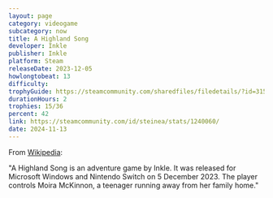 ```yaml
---
layout: page
category: videogame
subcategory: now
title: A Highland Song
developer: Inkle
publisher: Inkle
platform: Steam
releaseDate: 2023-12-05
howlongtobeat: 13
difficulty:
trophyGuide: https://steamcommunity.com/sharedfiles/filedetails/?id=3150754040
durationHours: 2
trophies: 15/36
percent: 42
link: https://steamcommunity.com/id/steinea/stats/1240060/
date: 2024-11-13
---
```


From [Wikipedia](https://en.wikipedia.org/wiki/A_Highland_Song):

"A Highland Song is an adventure game by Inkle. It was released for Microsoft Windows and Nintendo Switch on 5 December 2023. The player controls Moira McKinnon, a teenager running away from her family home."
